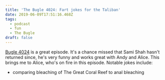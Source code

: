 ```yaml
---
title: 'The Bugle 4024: Fart jokes for the Taliban'
date: 2019-06-09T17:51:16.468Z
tags:
  - podcast
  - fun
  - The Bugle
draft: false
---
```

[Bugle 4024](https://soundcloud.com/the-bugle/bugle-4024-fart-jokes-for-the-taliban) is a great episode. It's a chance missed that Sami Shah hasn't returned since, he's very funny and works great with Andy and Alice. This brings me to Alice, who's on fire in this episode. Notable jokes include:

- comparing bleaching of The Great Coral Reef to anal bleaching
